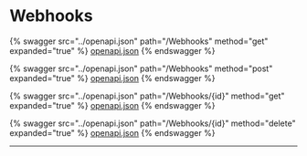 # Webhooks

{% swagger src="../openapi.json" path="/Webhooks" method="get" expanded="true" %}
[openapi.json](../openapi.json)
{% endswagger %}

{% swagger src="../openapi.json" path="/Webhooks" method="post" expanded="true" %}
[openapi.json](../openapi.json)
{% endswagger %}

{% swagger src="../openapi.json" path="/Webhooks/{id}" method="get" expanded="true" %}
[openapi.json](../openapi.json)
{% endswagger %}

{% swagger src="../openapi.json" path="/Webhooks/{id}" method="delete" expanded="true" %}
[openapi.json](../openapi.json)
{% endswagger %}

***

